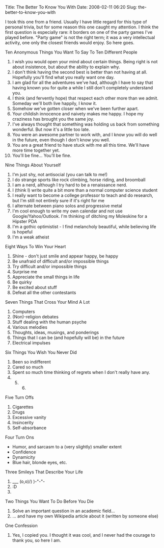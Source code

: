 Title: The Better To Know You With
Date: 2008-02-11 06:20
Slug: the-better-to-know-you-with

I took this one from a friend. Usually I have little regard for this
type of personal trivia, but for some reason this one caught my
attention. I think the first question is especially rare: it borders on
one of the party games I've played before. "Party game" is not the right
term; it was a very intellectual activity, one only the closest friends
would enjoy. So here goes.

Ten Anonymous Things You Want To Say To Ten Different People

1.  I wish you would open your mind about certain things. Being right is
    not about insistence, but about the ability to explain why.
2.  I don't think having the second best is better than not having at
    all. Hopefully you'll find what you really want one day.
3.  I am glad for all the adventures we've had, although I have to say
    that having known you for quite a while I still don't completely
    understand you.
4.  I think (and fervently hope) that respect each other more than we
    admit. Someday we'll both live happily, I know it.
5.  Somehow we've gotten closer when we've been further apart.
6.  Your childish innocence and naivety makes me happy. I hope my
    craziness has brought you the same joy.
7.  I've always thought that something was holding us back from
    something wonderful. But now it's a little too late.
8.  You were an awesome partner to work with, and I know you will do
    well in the future, even though I don't know you well.
9.  You are a great friend to have stuck with me all this time. We'll
    have more time together yet.
10. You'll be fine... You'll be fine.

Nine Things About Yourself

1.  I'm just shy, not antisocial (you can talk to me!)
2.  I do strange sports like rock climbing, horse riding, and broomball
3.  I am a nerd, although I try hard to be a renaissance nerd.
4.  I (think I) write quite a bit more than a normal computer science
    student
5.  I really want to become a college professor to teach and do
    research, but I'm still not entirely sure if it's right for me
6.  I alternate between piano solos and progressive metal
7.  I'm cool enough to write my own calendar and not use
    Google/Yahoo/Outlook. I'm thinking of ditching my Moleskine for a
    Hipster PDA
8.  I'm a gothic optimistist - I find melancholy beautiful, while
    believing life is hopeful
9.  I'm a weak atheist

Eight Ways To Win Your Heart

1.  Shine - don't just smile and appear happy, be happy
2.  Be unafraid of difficult and/or impossible things
3.  Try difficult and/or impossible things
4.  Surprise me
5.  Appreciate the small things in life
6.  Be quirky
7.  Be excited about stuff
8.  Defeat all the other contestants

Seven Things That Cross Your Mind A Lot

1.  Computers
2.  (Non)-religion debates
3.  Stuff dealing with the human psyche
4.  Various melodies
5.  Thoughts, ideas, musings, and ponderings
6.  Things that I can be (and hopefully will be) in the future
7.  Electrical impulses

Six Things You Wish You Never Did

1.  Been so indifferent
2.  Cared so much
3.  Spent so much time thinking of regrets when I don't really have any.
4.  5.  6.  

Five Turn Offs

1.  Cigarettes
2.  Drugs
3.  Excessive vanity
4.  Insincerity
5.  Self-absorbance

Four Turn Ons

-   Humor, and sarcasm to a (very slightly) smaller extent
-   Confidence
-   Dynamicity
-   Blue hair, blonde eyes, etc.

Three Smileys That Describe Your Life

1.  \_\_\_ (o,o)/) )-"-"-
2.  :D
3.  

Two Things You Want To Do Before You Die

1.  Solve an important question in an academic field...
2.  ... and have my own Wikipedia article about it (written by someone
    else)

One Confession

1.  Yes, I copied you. I thought it was cool, and I never had the
    courage to thank you, so here I am.

